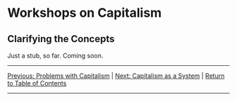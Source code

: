 # Workshops on Capitalism

## Clarifying the Concepts

Just a stub, so far. Coming soon.

***

[Previous: Problems with Capitalism](problemswithcapitalism) \| [Next: Capitalism as a System](capitalismasasystem) \| [Return to Table of Contents](./index)

***
